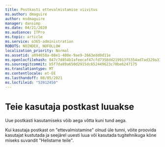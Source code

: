 ```yaml
---
title: Postkasti ettevalmistamise viivitus
ms.author: dmaguire
author: msdmaguire
manager: dansimp
ms.date: 04/21/2020
ms.audience: ITPro
ms.topic: article
ms.service: o365-administration
ROBOTS: NOINDEX, NOFOLLOW
localization_priority: Normal
ms.assetid: a994658a-08e1-400e-9ae9-2663edd0d11e
ms.openlocfilehash: 047c7d854b1afeecaf47cfd7358dd219913f5354ad7ad329a33a795c75da5d7f
ms.sourcegitcommit: b5f7da89a650d2915dc652449623c78be6247175
ms.translationtype: MT
ms.contentlocale: et-EE
ms.lasthandoff: 08/05/2021
ms.locfileid: "53912450"
---
```

# <a name="your-users-mailbox-is-being-created"></a>Teie kasutaja postkast luuakse

Uue postkasti kasutamiseks võib aega võtta kuni tund aega.
  
Kui kasutaja postkast on "ettevalmistamine" olnud üle tunni, võite proovida kasutajat kustutada ja seejärel uuesti luua või kasutada tugitehnikuga kõne miseks suvandit "Helistame teile".
  

